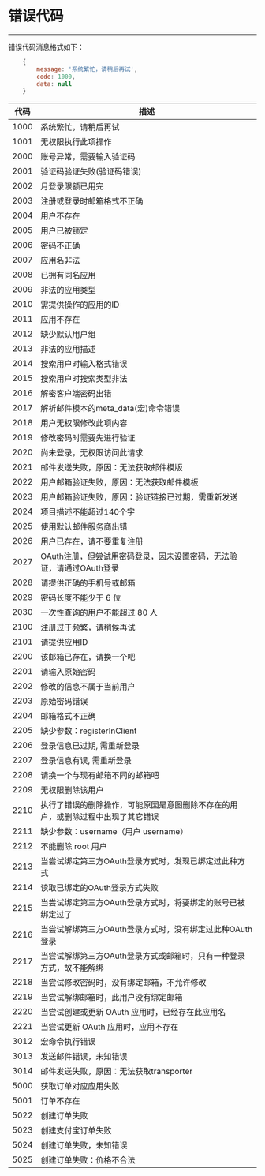 # 错误代码

----------

错误代码消息格式如下：

``` javascript
    {
        message: '系统繁忙，请稍后再试',
        code: 1000,
        data: null
    }
```

代码  | 描述
----  | ------------
1000  | 系统繁忙，请稍后再试
1001  | 无权限执行此项操作
2000  | 账号异常，需要输入验证码
2001  | 验证码验证失败(验证码错误)
2002  | 月登录限额已用完
2003  | 注册或登录时邮箱格式不正确
2004  | 用户不存在
2005  | 用户已被锁定
2006  | 密码不正确
2007  | 应用名非法
2008  | 已拥有同名应用
2009  | 非法的应用类型
2010  | 需提供操作的应用的ID
2011  | 应用不存在
2012  | 缺少默认用户组
2013  | 非法的应用描述
2014  | 搜索用户时输入格式错误
2015  | 搜索用户时搜索类型非法
2016  | 解密客户端密码出错
2017  | 解析邮件模本的meta_data(宏)命令错误
2018  | 用户无权限修改此项内容
2019  | 修改密码时需要先进行验证
2020  | 尚未登录，无权限访问此请求
2021  | 邮件发送失败，原因：无法获取邮件模版
2022  | 用户邮箱验证失败，原因：无法获取邮件模板
2023  | 用户邮箱验证失败，原因：验证链接已过期，需重新发送
2024  | 项目描述不能超过140个字
2025  | 使用默认邮件服务商出错
2026  | 用户已存在，请不要重复注册
2027  | OAuth注册，但尝试用密码登录，因未设置密码，无法验证，请通过OAuth登录
2028  | 请提供正确的手机号或邮箱
2029  | 密码长度不能少于 6 位
2030  | 一次性查询的用户不能超过 80 人
2100  | 注册过于频繁，请稍候再试
2101  | 请提供应用ID
2200  | 该邮箱已存在，请换一个吧
2201  | 请输入原始密码
2202  | 修改的信息不属于当前用户
2203  | 原始密码错误
2204  | 邮箱格式不正确
2205  | 缺少参数：registerInClient
2206  | 登录信息已过期, 需重新登录
2207  | 登录信息有误, 需重新登录
2208  | 请换一个与现有邮箱不同的邮箱吧
2209  | 无权限删除该用户
2210  | 执行了错误的删除操作，可能原因是意图删除不存在的用户，或删除过程中出现了其它错误
2211  | 缺少参数：username（用户 username）
2212  | 不能删除 root 用户
2213  | 当尝试绑定第三方OAuth登录方式时，发现已绑定过此种方式
2214  | 读取已绑定的OAuth登录方式失败
2215  | 当尝试绑定第三方OAuth登录方式时，将要绑定的账号已被绑定过了
2216  | 当尝试解绑第三方OAuth登录方式时，没有绑定过此种OAuth登录
2217  | 当尝试解绑第三方OAuth登录方式或邮箱时，只有一种登录方式，故不能解绑
2218  | 当尝试修改密码时，没有绑定邮箱，不允许修改
2219  | 当尝试解绑邮箱时，此用户没有绑定邮箱
2220  | 当尝试创建或更新 OAuth 应用时，已经存在此应用名
2221  | 当尝试更新 OAuth 应用时，应用不存在
3012  | 宏命令执行错误
3013  | 发送邮件错误，未知错误
3014  | 邮件发送失败，原因：无法获取transporter
5000  | 获取订单对应应用失败
5001  | 订单不存在
5022  | 创建订单失败
5023  | 创建支付宝订单失败
5024  | 创建订单失败，未知错误
5025  | 创建订单失败：价格不合法
